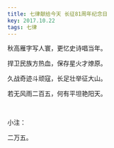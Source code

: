 ```yaml
---
title: 七律献给今天 长征81周年纪念日
key: 2017.10.22
tags: 七律
---
```


秋高雁字写人寰，更忆史诗唱当年。

捍卫民族方热血，保存星火才燎原。

久战奇迹斗顽寇，长足壮举征大山。

若无风雨二百五，何有平坦艳阳天。

</br>

小注：

二万五。

</br>

